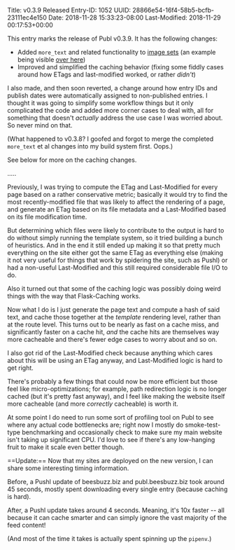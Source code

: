 Title: v0.3.9 Released
Entry-ID: 1052
UUID: 28866e54-16f4-58b5-bcfb-23111ec4e150
Date: 2018-11-28 15:33:23-08:00
Last-Modified: 2018-11-29 00:17:53+00:00

This entry marks the release of Publ v0.3.9. It has the following changes:

* Added `more_text` and related functionality to [image sets](/image-renditions) (an example being visible [over here](/blog/?id=249))
* Improved and simplified the caching behavior (fixing some fiddly cases around how ETags and last-modified worked, or rather *didn't*)

I also made, and then soon reverted, a change around how entry IDs and publish dates were automatically assigned to non-published entries. I thought it was going to simplify some workflow things but it only complicated the code and added more corner cases to deal with, all for something that doesn't *actually* address the use case I was worried about. So never mind on that.

(What happened to v0.3.8? I goofed and forgot to merge the completed `more_text` et al changes into my build system first. Oops.)

See below for more on the caching changes.

.....

Previously, I was trying to compute the ETag and Last-Modified for every page based on a rather conservative metric; basically it would try to find the most recently-modified file that was likely to affect the rendering of a page, and generate an ETag based on its file metadata and a Last-Modified based on its file modification time.

But determining which files were likely to contribute to the output is hard to do without simply running the template system, so it tried building a bunch of heuristics. And in the end it still ended up making it so that pretty much everything on the site either got the same ETag as everything else (making it not very useful for things that work by spidering the site, such as Pushl) or had a non-useful Last-Modified and this still required considerable file I/O to do.

Also it turned out that some of the caching logic was possibly doing weird things with the way that Flask-Caching works.

Now what I do is I just generate the page text and compute a hash of said text, and cache those together at the *template* rendering level, rather than at the route level. This turns out to be nearly as fast on a cache miss, and significantly faster on a cache hit, *and* the cache hits are themselves way more cacheable and there's fewer edge cases to worry about and so on.

I also got rid of the Last-Modified check because anything which cares about this will be using an ETag anyway, and Last-Modified logic is hard to get right.

There's probably a few things that could now be more efficient but those feel like micro-optimizations; for example, path redirection logic is no longer cached (but it's pretty fast anyway), and I feel like making the website itself more cacheable (and more *correctly* cacheable) is worth it.

At some point I do need to run some sort of profiling tool on Publ to see where any actual code bottlenecks are; right now I mostly do smoke-test-type benchmarking and occasionally check to make sure my main website isn't taking up significant CPU. I'd love to see if there's any low-hanging fruit to make it scale even better though.

==Update:== Now that my sites are deployed on the new version, I can share some interesting timing information.

Before, a Pushl update of beesbuzz.biz and publ.beesbuzz.biz took around 45 seconds, mostly spent downloading every single entry (because caching is hard).

After, a Pushl update takes around 4 seconds. Meaning, it's 10x faster -- all because it can cache smarter and can simply ignore the vast majority of the feed content!

(And most of the time it takes is actually spent spinning up the `pipenv`.)
